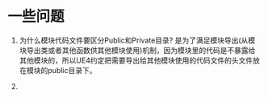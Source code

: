# 一些问题
1. 为什么模块代码文件要区分Public和Private目录?
   是为了满足模块导出(从模块导出类或者其他函数供其他模块使用)机制，因为模块里的代码是不暴露给其他模块的，所以UE4约定把需要导出给其他模块使用的代码文件的头文件放在模块的public目录下。
   
2. 